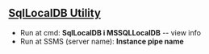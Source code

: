 ## [SqlLocalDB Utility](https://docs.microsoft.com/en-us/sql/tools/sqllocaldb-utility?view=sql-server-ver15 "docs.microsoft.com")
- Run at cmd: **SqlLocalDB i MSSQLLocalDB** -- view info 
- Run at SSMS (server name): **Instance pipe name**
